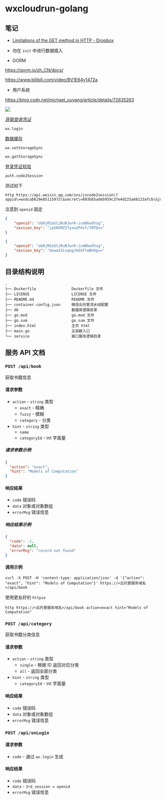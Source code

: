# wxcloudrun-golang



## 笔记

- [Limitations of the GET method in HTTP - Dropbox](https://dropbox.tech/developers/limitations-of-the-get-method-in-http)



- 勿在 `init` 中进行数据插入



- GORM

https://gorm.io/zh_CN/docs/

https://www.bilibili.com/video/BV1E64y1472a



- 用户系统

https://blog.csdn.net/michael_ouyang/article/details/72635263

![](https://res.wx.qq.com/wxdoc/dist/assets/img/api-login.2fcc9f35.jpg)



<u>*获取登录凭证*</u>

`wx.login`



<u>数据缓存</u>

`wx.setStorageSync` 

`wx.getStorageSync`



<u>登录凭证校验</u>

`auth.code2Session`

测试如下

```
http https://api.weixin.qq.com/sns/jscode2session\?appid\=wxdcab629e85115972\&secret\=093bb5adeb959c37e4d225a68123afcb\&js_code\=093xuSkl2r8b894cV9nl2a0sic2xuSkW\&grant_type\=authorization_code
```

注意到 `openid` 固定

```json
{
    "openid": "ob0jR5aSCiRuRJwrK-icmBkwVhsg",
    "session_key": "ipVKhMZIYyxw2P4sY/fNTQ=="
}

{
    "openid": "ob0jR5aSCiRuRJwrK-icmBkwVhsg",
    "session_key": "OewwI2LxqogJkEUfteBV6g=="
}
```







## 目录结构说明

~~~
.
├── Dockerfile                Dockerfile 文件
├── LICENSE                   LICENSE 文件
├── README.md                 README 文件
├── container.config.json     微信云托管流水线配置
├── db                        数据库逻辑目录
├── go.mod                    go.mod 文件
├── go.sum                    go.sum 文件
├── index.html                主页 html 
├── main.go                   主函数入口
└── service                   接口服务逻辑目录
~~~



## 服务 API 文档

### `POST /api/book`

获取书籍信息

#### 请求参数

- `action` - `string` 类型
  - `exact` - 精确
  - `fuzzy` - 模糊
  - `category` - 分类
- `hint` - `string` 类型
  - `name`
  - `categoryId` - int 字面量

##### 请求参数示例

```json
{
  "action": "exact",
  "hint": "Models of Computation"
}
```

#### 响应结果

- `code` 错误码
- `data` 对象或对象数组
- `errorMsg` 错误信息

##### 响应结果示例

```json
{
  "code": -1,
  "data": null,
  "errorMsg": "record not found"
}
```

#### 调用示例

```
curl -X POST -H 'content-type: application/json' -d '{"action": "exact", "hint": "Models of Computation"}' https://<云托管服务域名>/api/book
```

使用更友好的 `httpie`

```
http https://<云托管服务域名>/api/book action=exact hint="Models of Computation"
```

### `POST /api/category`

获取书籍分类信息

#### 请求参数

- `action` - `string` 类型
  - `single` - 根据 ID 返回对应分类
  - `all` - 返回全部分类
- `hint` - `string` 类型
  - `categoryId` - int 字面量

#### 响应结果

- `code` 错误码
- `data` 对象或对象数组
- `errorMsg` 错误信息

### `POST /api/onLogin`

#### 请求参数

- `code` - 通过 `wx.login` 生成

#### 响应结果

- `code` 错误码
- `data` - `3rd_session = openid`
- `errorMsg` 错误信息